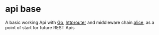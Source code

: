 # api base
A basic working Api with [Go](https://golang.org), [httprouter](https://github.com/julienschmidt/httprouter) and middleware chain [alice](https://github.com/justinas/alice), as a point of start for future REST Apis
